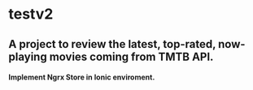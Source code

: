 # testv2

## A project to review the latest, top-rated, now-playing movies coming from TMTB API.

#### Implement Ngrx Store in Ionic enviroment.
